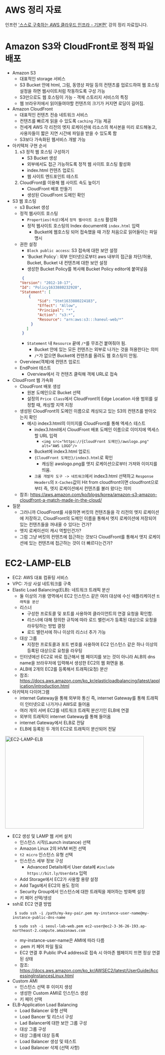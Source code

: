 AWS 정리 자료
===
인프런 ['스스로 구축하는 AWS 클라우드 인프라 - 기본편'](https://www.inflearn.com/course/aws-%ED%81%B4%EB%9D%BC%EC%9A%B0%EB%93%9C-%EC%9D%B8%ED%94%84%EB%9D%BC-%EA%B8%B0%EB%B3%B8/dashboard) 강의 정리 자료입니다. 

Amazon S3와 CloudFront로 정적 파일 배포
===
* Amazon S3
  * 대표적인 storage 서비스
  * S3 Bucket 안에 html, 그림, 동영상 파일 등의 컨텐츠를 업로드하여 웹 호스팅 설정을 하면 웹사이트처럼 작동하도록 구성 가능
  * S3만으로도 웹 호스팅이 가능 - 객체 스토리지 서비스의 특징
  * 웹 브라우저에서 읽어들여야할 컨텐츠의 크기가 커지면 로딩이 길어짐.  
* Amazon CloudFront
  * 대표적인 컨텐츠 전송 네트워크 서비스
  * 컨텐츠를 빠르게 읽을 수 있도록 `caching` 기능 제공
  * 전세계 AWS 각 리전의 엣지 로케이션에 리소스의 복사본을 미리 로드해놓고, 사용자들이 짧은 지연 시간에 파일을 받을 수 있도록 함
  * S3보다 가속화된 웹서비스 개발 가능  
* 아키텍처 구현 순서
  1. s3 정적 웹 호스팅 구성하기
     * S3 Bucket 생성
     * 외부에서도 접근 가능하도록 정적 웹 사이트 호스팅 활성화
     * index.html 컨텐츠 업로드
     * 웹 사이트 엔드포인트 테스트  
  2. CloudFront를 이용해 웹 사이트 속도 높이기
     * CloudFront 배포 만들기
     * 생성된 CloudFront 도메인 확인
* S3 웹 호스팅
  * s3 Bucket 생성
  * 정적 웹사이트 호스팅
    * `Properties(속성)`에서 `정적 웹사이트 호스팅` 활성화
    * 정적 웹사이트 호스팅의 Index document에 `index.html` 입력
      * Bucket에 웹호스팅 되어 접속했을 때 가장 처음으로 읽어들이는 파일 명시
  * 권한 설정
    * `Block public access`: S3 접속에 대한 보안 설정
    * 'Bucket Policy`: 외부 인터넷으로부터 aws 내부의 접근을 차단/허용, Bucket, Bucket 내 컨텐츠에 대한 보안 설정
    * 생성한 Bucket Policy를 복사해 Bucket Policy editor에 붙여넣음  
    ```json
     {
    "Version": "2012-10-17",
    "Id": "Policy1633880232920",
    "Statement": [
        {
            "Sid": "Stmt1633880224183",
            "Effect": "Allow",
            "Principal": "*",
            "Action": "s3:*",
            "Resource": "arn:aws:s3:::haneul-web/*"
         }
       ]
     } 
     ```
     * `Statement` 내 `Resource` 끝에 `/*`를 무조건 붙여줘야 됨.
       * Bucket 안에 있는 모든 컨텐츠는 외부로 나가는 것을 허용한다는 의미
       * `/*`가 없으면 Bucket에 컨텐츠를 올려도 웹 호스팅이 안됨.
  * Overview(객체)에 컨텐츠 업로드
  * EndPoint 테스트
     * Overview에서 각 컨텐츠 클릭해 객체 URL로 접속
* CloudFront 웹 가속화
  * CloudFront 배포 생성
     * 원본 도메인으로 Bucket 선택
     * 설정의 `Price Class`에서 CloudFront의 Edge Location 사용 범위를 설정할 때, 캐싱할 지역 지정
  * 생성된 CloudFront의 도메인 이름으로 캐싱되고 있는 S3의 컨텐츠를 받아오는지 확인
     * 예시) index3.html의 이미지를 CloudFront를 통해 엑세스 테스트
       * index3.html에서 CloudFront 배포 도메인 이름으로 이미지에 엑세스 할 URL 입력
           * `<img src="https://{CloudFront 도메인}/awslogo.png" alt="AWS LOGO"/>`
       * Bucket에 index3.html 업로드
       * `{CloudFront 도메인}/index3.html`로 확인
           * 캐싱된 awslogo.png를 엣지 로케이션으로부터 가져와 이미지를 띄움.
       * `크롬 개발자 도구 -> 네트워크`에서 index3.html 선택하고 `Response Headers`의 `X-Caches`값이 Hit from cloudfront이면 cloudfront으로부터 즉, 엣지 로케이션에서 컨텐츠를 불러 왔다는 의미
  * 참조: https://aws.amazon.com/ko/blogs/korea/amazon-s3-amazon-cloudfront-a-match-made-in-the-cloud/
* 질문
  * 그러니까 CloudFront를 사용하면 버킷의 컨텐츠들을 각 리전의 엣지 로케이션에 저장하고, CloudFront의 도메인 이름을 통해서 엣지 로케이션에 저장되어 있는 컨텐츠들을 꺼내올 수 있다는 건가?
  * 엣지 로케이션이 캐시 역할인건가?
  * 그럼 그냥 버킷의 컨텐츠에 접근하는 것보다 CloudFront를 통해서 엣지 로케이션에 있는 컨텐츠에 접근하는 것이 더 빠르다는건가?  
  
  
EC2-LAMP-ELB
===
* EC2: AWS 대표 컴퓨팅 서비스
* VPC: 가상 사설 네트워크를 구축
* Elastic Load Balancing(ELB): 네트워크 트래픽 분산
  * 둘 이상의 가용 영역에서 EC2 인스턴스 같은 여러 대상에 수신 애플리케이션 `트래픽을 분산`
  * 리스너
    * 구성한 프로토콜 및 포트를 사용하여 클라이언트의 연결 요청을 확인함.
    * 리스너에 대해 정의한 규칙에 따라 로드 밸런서가 등록된 대상으로 요청을 라우팅하는 방법 결정
    * 로드 밸런서에 하나 이상의 리스너 추가 가능
  * 대상 그룹
    * 지정한 프로토콜과 포트 번호를 사용하여 EC2 인스턴스 같은 하나 이상의 등록된 대상으로 요청을 라우팅
  * 인터넷에선 EC2로 바로 접근해서 웹 페이지를 보는 것이 아니라 ALB의 dns name을 브라우저에 입력해서 생성한 EC2의 웹 화면을 봄.
  * ALB에 2개의 EC2를 등록해서 트래픽(요청) 분산
  * 참조: https://docs.aws.amazon.com/ko_kr/elasticloadbalancing/latest/application/introduction.html
* 아키텍처 다이어그램
  * internet Gateway을 통해 외부와 통신 즉, internet Gateway를 통해 트래픽이 인터넷으로 나가거나 AWS로 들어옴
  * 여러 개의 서버 EC2를 네트워크 트래픽 분산기인 ELB에 연결
  * 외부의 트래픽이 internet Gateway를 통해 들어옴
  * internet Gateway에서 ELB로 전달
  * ELB에 등록된 두 개의 EC2로 트래픽이 분산되어 전달
  
 <img src="https://user-images.githubusercontent.com/50009240/136827470-931b47e6-00bb-4c79-8a18-c477909965ca.png" width="450px" height="300px" title="EC2-LAMP-ELB" alt="EC2-LAMP-ELB"></img><br/>
* EC2 생성 및 LAMP 웹 서버 설치
  * 인스턴스 시작(Launch instance) 선택
  * Amazon Linux 2의 HVM 버전 선택
  * `t2 micro` 인스턴스 유형 선택
  * 인스턴스 세부 정보 구성
    * Advanced Details에서 User data에 `#include https://bit.ly/Userdata` 입력
  * Add Storage에서 EC2가 사용할 용량 설정
  * Add Tags에서 EC2의 용도 정의
  * Security Group에서 인스턴스에 대한 트래픽을 제어하는 방화벽 설정
  * 키 페어 선택/생성
* ssh로 EC2 연결 방법
  ```ssh
   $ sudo ssh -i /path/my-key-pair.pem my-instance-user-name@my-instance-public-dns-name
  ```
  ```ssh
   $ sudo ssh -i seoul-lab-web.pem ec2-user@ec2-3-36-26-193.ap-northeast-2.compute.amazonaws.com
  ```
  * my-instance-user-name은 AMI에 따라 다름
  * .pem 키 페어 파일 필요
  * EC2 연결 후 Public IPv4 address로 접속 시 아마존 웹페이지 뜨면 정상 연결된 상태
  * 참조: https://docs.aws.amazon.com/ko_kr/AWSEC2/latest/UserGuide/AccessingInstancesLinux.html
* Custom AMI
  * 인스턴스 선택 후 이미지 생성
  * 생성한 Custom AMI로 인스턴스 생성
  * 키 페어 선택
* ELB-Application Load Balancing
  * Load Balancer 유형 선택
  * Load Bancer 및 리스너 구성
  * Lad Balancer에 대한 보안 그룹 구성
  * 대상 그룹 구성
  * 대상 그룹에 대상 등록
  * Load Balancer 생성 및 테스트
  * Load Balancer 삭제 (선택 사항)
     
     
     
     
